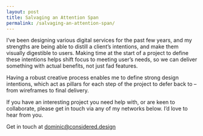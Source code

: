 ```yaml
---
layout: post
title: Salvaging an Attention Span
permalink: /salvaging-an-attention-span/
---
```


I’ve been designing various digital services for the past few years, and my strengths are being able to distill a client’s intentions, and make them visually digestible to users. Making time at the start of a project to define these intentions helps shift focus to meeting user’s needs, so we can deliver something with actual benefits, not just fad features.

Having a robust creative process enables me to define strong design intentions, which act as pillars for each step of the project to defer back to – from wireframes to final delivery.

If you have an interesting project you need help with, or are keen to collaborate, please get in touch via any of my networks below. I’d love to hear from you.

Get in touch at [dominic@considered.design](mailto:dominic@considered.design)